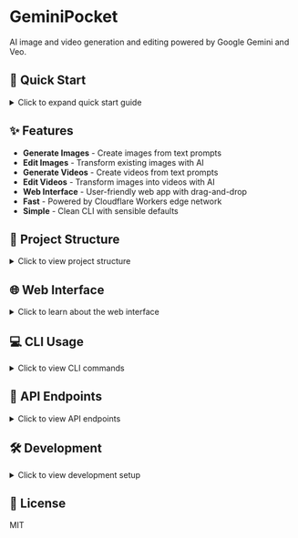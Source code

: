 # GeminiPocket

AI image and video generation and editing powered by Google Gemini and Veo.

## 🚀 Quick Start

<details>
<summary>Click to expand quick start guide</summary>

```bash
# Install CLI
cargo install --path cli

# Generate an image
geminipocket-cli generate "a sunset over mountains"

# Edit an image
geminipocket-cli edit photo.png "add a rainbow"
```

</details>

## ✨ Features

- **Generate Images** - Create images from text prompts
- **Edit Images** - Transform existing images with AI
- **Generate Videos** - Create videos from text prompts
- **Edit Videos** - Transform images into videos with AI
- **Web Interface** - User-friendly web app with drag-and-drop
- **Fast** - Powered by Cloudflare Workers edge network
- **Simple** - Clean CLI with sensible defaults

## 📁 Project Structure

<details>
<summary>Click to view project structure</summary>

```
geminipocket/
├── backend/       # Cloudflare Worker API
├── cli/           # Command-line interface
├── web/           # Web interface (static files)
└── (iOS, Android coming soon)
```

</details>

## 🌐 Web Interface

<details>
<summary>Click to learn about the web interface</summary>

**Access the web interface at: [https://geminipocket.guitaripod.workers.dev](https://geminipocket.guitaripod.workers.dev)**

### Features:
- Generate images from text prompts
- Edit existing images with drag-and-drop
- Generate videos from text prompts
- Edit videos from images with AI
- Responsive design with dark mode support
- Real-time API health monitoring
- Direct access to API documentation

</details>

## 💻 CLI Usage

<details>
<summary>Click to view CLI commands</summary>

```bash
# Show all commands
geminipocket-cli --help

# Generate with custom filename
geminipocket-cli generate "abstract art" --name my-art

# Configure output directory
geminipocket-cli config set output_dir ~/Pictures/AI

# Check API status
geminipocket-cli health
```

</details>

## 🔌 API Endpoints

<details>
<summary>Click to view API endpoints</summary>

- **API Documentation**: [https://geminipocket.guitaripod.workers.dev/docs](https://geminipocket.guitaripod.workers.dev/docs) (Swagger UI)
- **OpenAPI Spec**: [https://geminipocket.guitaripod.workers.dev/openapi](https://geminipocket.guitaripod.workers.dev/openapi)

</details>

## 🛠️ Development

<details>
<summary>Click to view development setup</summary>

### Backend (Cloudflare Worker)
```bash
# Run worker locally
cd backend && wrangler dev

# Build and deploy worker (from root)
./build_deploy.sh
```

### CLI
```bash
# Build CLI
cargo build --release -p geminipocket

# Install CLI globally
cargo install --path cli
```

### Web Interface
```bash
# Install dependencies
cd web && npm install

# Start development server
npm run dev

# Build for production (static files)
npm run build
```

</details>

## 📄 License

MIT
